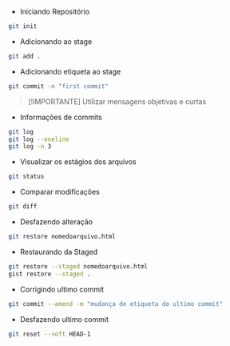 - Iniciando Repositório
```bash
git init
```

- Adicionando ao stage
```bash
git add .
```

- Adicionando etiqueta ao stage
```bash
git commit -m "first commit"
```
> [!IMPORTANTE]
> Utilizar mensagens objetivas e curtas

- Informações de commits
```bash
git log
git log --oneline
git log -n 3
```

- Visualizar os estágios dos arquivos
```bash
git status
```

- Comparar modificações
```bash
git diff
```

- Desfazendo alteração
```bash
git restore nomedoarquivo.html
```

- Restaurando da Staged
```bash
git restore --staged nomedoarquivo.html
gist restore --staged .
```

- Corrigindo ultimo commit
```bash
git commit --amend -m "mudança de etiqueta do ultimo commit"
```

- Desfazendo ultimo commit
```bash
git reset --soft HEAD-1
```